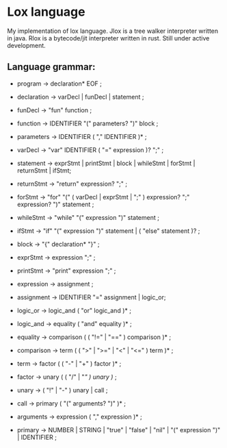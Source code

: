# Lox language

My implementation of lox language.
Jlox is a tree walker interpreter written in java.
Rlox is a bytecode/jit interpreter written in rust.
Still under active development.

## Language grammar:
+ program        → declaration* EOF ;
+ declaration    → varDecl
                 | funDecl
                 | statement ;

+ funDecl        → "fun" function ;

+ function       → IDENTIFIER "(" parameters? ")" block ;

+ parameters     → IDENTIFIER ( "," IDENTIFIER )* ;

+ varDecl        → "var" IDENTIFIER ( "=" expression )? ";" ;

+ statement      → exprStmt
                 | printStmt
                 | block
                 | whileStmt
                 | forStmt
                 | returnStmt
                 | ifStmt;

+ returnStmt     → "return" expression? ";" ;

+ forStmt        → "for" "(" ( varDecl | exprStmt | ";" ) expression? ";" expression? ")" statement ;

+ whileStmt      → "while" "(" expression ")" statement ;

+ ifStmt         → "if" "(" expression ")" statement
                 | ( "else" statement )? ;

+ block          → "{" declaration* "}" ;

+ exprStmt       → expression ";" ;

+ printStmt      → "print" expression ";" ;

+ expression     → assignment ;

+ assignment     → IDENTIFIER "=" assignment
                 | logic_or;

+ logic_or       → logic_and ( "or" logic_and )* ;

+ logic_and      → equality ( "and" equality )* ;

+ equality       → comparison ( ( "!=" | "==" ) comparison )* ;

+ comparison     → term ( ( ">" | ">=" | "<" | "<=" ) term )* ;

+ term           → factor ( ( "-" | "+" ) factor )* ;

+ factor         → unary ( ( "/" | "*" ) unary )* ;

+ unary          → ( "!" | "-" ) unary | call ;

+ call           → primary ( "(" arguments? ")" )* ;

+ arguments      → expression ( "," expression )* ;

+ primary        → NUMBER | STRING | "true" | "false" | "nil"
                 | "(" expression ")"
                 | IDENTIFIER ;
